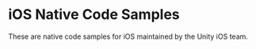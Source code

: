 iOS Native Code Samples
========

These are native code samples for iOS maintained by the Unity iOS team.
